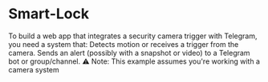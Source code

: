 # Smart-Lock
To build a web app that integrates a security camera trigger with Telegram, you need a system that:      Detects motion or receives a trigger from the camera.      Sends an alert (possibly with a snapshot or video) to a Telegram bot or group/channel.      ⚠️ Note: This example assumes you're working with a camera system 

